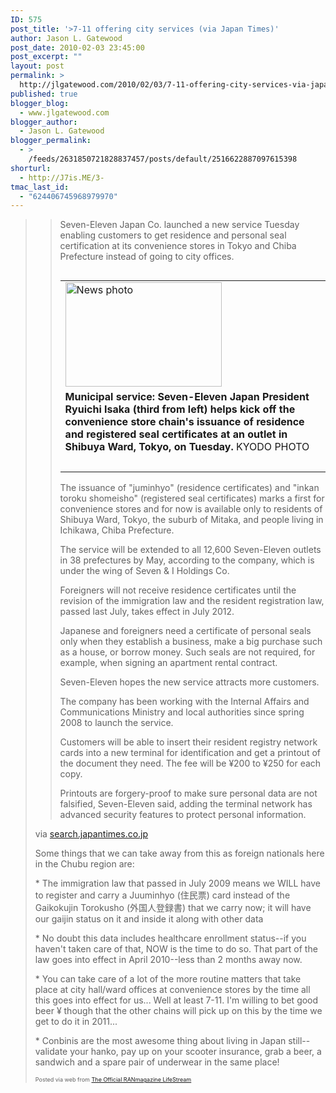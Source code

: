 ```yaml
---
ID: 575
post_title: '>7-11 offering city services (via Japan Times)'
author: Jason L. Gatewood
post_date: 2010-02-03 23:45:00
post_excerpt: ""
layout: post
permalink: >
  http://jlgatewood.com/2010/02/03/7-11-offering-city-services-via-japan-times/
published: true
blogger_blog:
  - www.jlgatewood.com
blogger_author:
  - Jason L. Gatewood
blogger_permalink:
  - >
    /feeds/2631850721828837457/posts/default/2516622887097615398
shorturl:
  - http://J7is.ME/3-
tmac_last_id:
  - "624406745968979970"
---
```

><div><div> <blockquote><div>  <span>      </span><p>Seven-Eleven Japan Co. launched a new service Tuesday enabling customers to get residence and personal seal certification at its convenience stores in Tokyo and Chiba Prefecture instead of going to city offices.</p>        <p>  </p><table border="0" align="right" width="250">  <tr>  <td><img src="http://www.jlgatewood.com/wp-content/uploads/2010/10/nb20100203a4a.jpg" border="0" height="167" alt="News photo" width="250" /></td>  </tr>  <tr>  <td><b>Municipal service: Seven-Eleven Japan President Ryuichi Isaka (third from left) helps kick off the   convenience store chain's issuance of residence and registered seal certificates at an outlet in Shibuya   Ward, Tokyo, on Tuesday.     </b> KYODO PHOTO</td>  </tr>  <tr><td align="right"><br />  </td></tr></table>          <p>The issuance of "juminhyo" (residence certificates) and "inkan toroku shomeisho" (registered seal certificates) marks a first for convenience stores and for now is available only to residents of Shibuya Ward, Tokyo, the suburb of Mitaka, and people living in Ichikawa, Chiba Prefecture.</p>          <p>The service will be extended to all 12,600 Seven-Eleven outlets in 38 prefectures by May, according to the company, which is under the wing of Seven & I Holdings Co.</p>          <p>Foreigners will not receive residence certificates until the revision of the immigration law and the resident registration law, passed last July, takes effect in July 2012.</p>          <p>Japanese and foreigners need a certificate of personal seals only when they establish a business, make a big purchase such as a house, or borrow money. Such seals are not required, for example, when signing an apartment rental contract.</p>          <p>Seven-Eleven hopes the new service attracts more customers.</p>          <p>The company has been working with the Internal Affairs and Communications Ministry and local authorities since spring 2008 to launch the service.</p>          <p>Customers will be able to insert their resident registry network cards into a new terminal for identification and get a printout of the document they need. The fee will be ¥200 to ¥250 for each copy.</p>          <p>Printouts are forgery-proof to make sure personal data are not falsified, Seven-Eleven said, adding the terminal network has advanced security features to protect personal information.</p>          </div></blockquote><div>via <a href="http://search.japantimes.co.jp/cgi-bin/nb20100203a4.html">search.japantimes.co.jp</a></div> <p>Some things that we can take away from this as foreign nationals here in the Chubu region are: </p><p>* The immigration law that passed in July 2009 means we WILL have to register and carry a Juuminhyo (住民票) card instead of the Gaikokujin Torokusho (外国人登録書) that we carry now; it will have our gaijin status on it and inside it along with other data </p><p>* No doubt this data includes healthcare enrollment status--if you haven't taken care of that, NOW is the time to do so.  That part of the law goes into effect in April 2010--less than 2 months away now. </p><p>* You can take care of a lot of the more routine matters that take place at city hall/ward offices at convenience stores by the time all this goes into effect for us...  Well at least 7-11.  I'm willing to bet good beer ¥ though that the other chains will pick up on this by the time we get to do it in 2011... </p><p>* Conbinis are the most awesome thing about living in Japan still-- validate your hanko, pay up on your scooter insurance, grab a beer, a sandwich and a spare pair of underwear in the same place!</p></div><p style="font-size: 9px;">  Posted via web from <a href="http://blog.ranmagazine.com/7-11-offering-city-services-via-japan-times">The Official RANmagazine LifeStream</a>  </p></div>